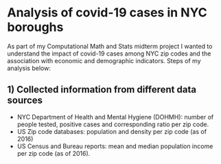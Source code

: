 # Analysis of covid-19 cases in NYC boroughs

As part of my Computational Math and Stats midterm project 
I wanted to understand the impact of covid-19 cases among 
NYC zip codes and the association with economic and 
demographic indicators. Steps of my analysis below:

## 1) Collected information from different data sources
- NYC Department of Health and Mental Hygiene (DOHMH): number of people tested, positive cases and corresponding ratio per zip code.
- US Zip code databases: population and density per zip code (as of 2016)
- US Census and Bureau reports: mean and median population income per zip code (as of 2016).
